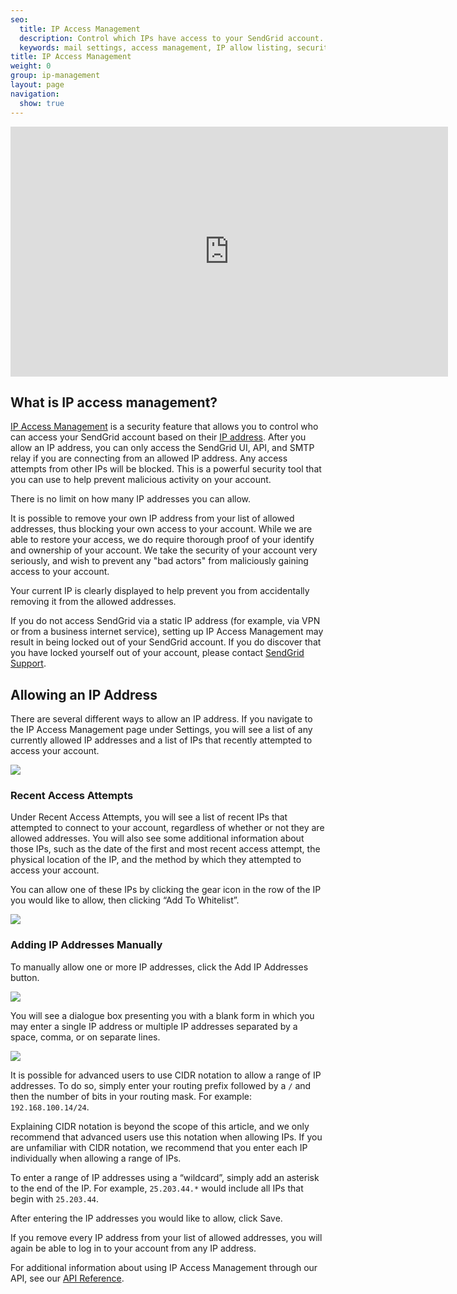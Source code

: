 ```yaml
---
seo:
  title: IP Access Management
  description: Control which IPs have access to your SendGrid account.
  keywords: mail settings, access management, IP allow listing, security
title: IP Access Management
weight: 0
group: ip-management
layout: page
navigation:
  show: true
---
```

<iframe src="https://player.vimeo.com/video/298041979" width="700" height="400" frameborder="0" webkitallowfullscreen mozallowfullscreen allowfullscreen></iframe>

## 	What is IP access management?

[IP Access Management](https://app.sendgrid.com/settings/access) is a security feature that allows you to control who can access your SendGrid account based on their [IP address]({{root_url}}/glossary/ip-address/). After you allow an IP address, you can only access the SendGrid UI, API, and SMTP relay if you are connecting from an allowed IP address. Any access attempts from other IPs will be blocked. This is a powerful security tool that you can use to help prevent malicious activity on your account.

<call-out>

There is no limit on how many IP addresses you can allow.

</call-out>

<call-out type="warning">

It is possible to remove your own IP address from your list of allowed addresses, thus blocking your own access to your account. While we are able to restore your access, we do require thorough proof of your identify and ownership of your account. We take the security of your account very seriously, and wish to prevent any "bad actors" from maliciously gaining access to your account.

Your current IP is clearly displayed to help prevent you from accidentally removing it from the allowed addresses.

</call-out>

<call-out type="warning">

If you do not access SendGrid via a static IP address (for example, via VPN or from a business internet service), setting up IP Access Management may result in being locked out of your SendGrid account. If you do discover that you have locked yourself out of your account, please contact [SendGrid Support](https://support.sendgrid.com/hc/en-us/requests/new#ipam-lockout).

</call-out>

## 	Allowing an IP Address

There are several different ways to allow an IP address. If you navigate to the IP Access Management page under Settings, you will see a list of any currently allowed IP addresses and a list of IPs that recently attempted to access your account.

![]({{root_url}}/images/ip_access_management.png)

 ### 	Recent Access Attempts

Under Recent Access Attempts, you will see a list of recent IPs that attempted to connect to your account, regardless of whether or not they are allowed addresses. You will also see some additional information about those IPs, such as the date of the first and most recent access attempt, the physical location of the IP, and the method by which they attempted to access your account.

You can allow one of these IPs by clicking the gear icon in the row of the IP you would like to allow, then clicking “Add To Whitelist”.

![]({{root_url}}/images/add_ip_from_recent_access_attempts.png)

 ### 	Adding IP Addresses Manually

To manually allow one or more IP addresses, click the Add IP Addresses button.

![]({{root_url}}/images/add_ip_address_button.png)

You will see a dialogue box presenting you with a blank form in which you may enter a single IP address or multiple IP addresses separated by a space, comma, or on separate lines.

![]({{root_url}}/images/ip_access_management_add_ip.png)

It is possible for advanced users to use CIDR notation to allow a range of IP addresses. To do so, simply enter your routing prefix followed by a `/` and then the number of bits in your routing mask. For example: `192.168.100.14/24`.

<call-out type="warning">

Explaining CIDR notation is beyond the scope of this article, and we only recommend that advanced users use this notation when allowing IPs. If you are unfamiliar with CIDR notation, we recommend that you enter each IP individually when allowing a range of IPs.

</call-out>

To enter a range of IP addresses using a “wildcard”, simply add an asterisk to the end of the IP. For example, `25.203.44.*` would include all IPs that begin with `25.203.44`.

After entering the IP addresses you would like to allow, click Save.

<call-out>

If you remove every IP address from your list of allowed addresses, you will again be able to log in to your account from any IP address.

</call-out>

For additional information about using IP Access Management through our API, see our [API Reference]({{root_url}}/API_Reference/Web_API_v3/ip_access_management.html).
